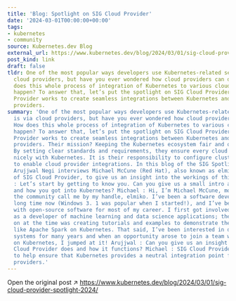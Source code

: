 ```yaml
---
title: 'Blog: Spotlight on SIG Cloud Provider'
date: '2024-03-01T00:00:00+00:00'
tags:
- kubernetes
- community
source: Kubernetes.dev Blog
external_url: https://www.kubernetes.dev/blog/2024/03/01/sig-cloud-provider-spotlight-2024/
post_kind: link
draft: false
tldr: One of the most popular ways developers use Kubernetes-related services is via
  cloud providers, but have you ever wondered how cloud providers can do that? How
  does this whole process of integration of Kubernetes to various cloud providers
  happen? To answer that, let’s put the spotlight on SIG Cloud Provider. SIG Cloud
  Provider works to create seamless integrations between Kubernetes and various cloud
  providers.
summary: 'One of the most popular ways developers use Kubernetes-related services
  is via cloud providers, but have you ever wondered how cloud providers can do that?
  How does this whole process of integration of Kubernetes to various cloud providers
  happen? To answer that, let’s put the spotlight on SIG Cloud Provider. SIG Cloud
  Provider works to create seamless integrations between Kubernetes and various cloud
  providers. Their mission? Keeping the Kubernetes ecosystem fair and open for all.
  By setting clear standards and requirements, they ensure every cloud provider plays
  nicely with Kubernetes. It is their responsibility to configure cluster components
  to enable cloud provider integrations. In this blog of the SIG Spotlight series,
  Arujjwal Negi interviews Michael McCune (Red Hat), also known as elmiko , co-chair
  of SIG Cloud Provider, to give us an insight into the workings of this group. Arujjwal
  : Let’s start by getting to know you. Can you give us a small intro about yourself
  and how you got into Kubernetes? Michael : Hi, I’m Michael McCune, most people around
  the community call me by my handle, elmiko. I’ve been a software developer for a
  long time now (Windows 3. 1 was popular when I started!), and I’ve been involved
  with open-source software for most of my career. I first got involved with Kubernetes
  as a developer of machine learning and data science applications; the team I was
  on at the time was creating tutorials and examples to demonstrate the use of technologies
  like Apache Spark on Kubernetes. That said, I’ve been interested in distributed
  systems for many years and when an opportunity arose to join a team working directly
  on Kubernetes, I jumped at it! Arujjwal : Can you give us an insight into what SIG
  Cloud Provider does and how it functions? Michael : SIG Cloud Provider was formed
  to help ensure that Kubernetes provides a neutral integration point for all infrastructure
  providers.'
---
```

Open the original post ↗ https://www.kubernetes.dev/blog/2024/03/01/sig-cloud-provider-spotlight-2024/
